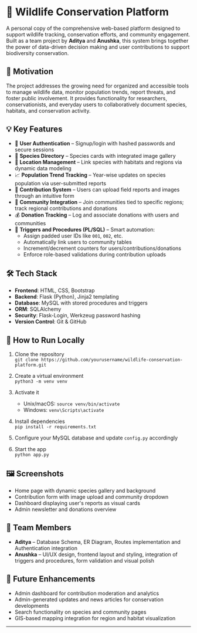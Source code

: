 # 🌿 Wildlife Conservation Platform

A personal copy of the comprehensive web-based platform designed to support wildlife tracking, conservation efforts, and community engagement. Built as a team project by **Aditya** and **Anushka**, this system brings together the power of data-driven decision making and user contributions to support biodiversity conservation.

## 🧠 Motivation

The project addresses the growing need for organized and accessible tools to manage wildlife data, monitor population trends, report threats, and foster public involvement. It provides functionality for researchers, conservationists, and everyday users to collaboratively document species, habitats, and conservation activity.

## 💡 Key Features

- 🔐 **User Authentication** – Signup/login with hashed passwords and secure sessions
- 🐾 **Species Directory** – Species cards with integrated image gallery
- 📍 **Location Management** – Link species with habitats and regions via dynamic data modeling
- 📈 **Population Trend Tracking** – Year-wise updates on species population via user-submitted reports
- 📸 **Contribution System** – Users can upload field reports and images through an intuitive form
- 🤝 **Community Integration** – Join communities tied to specific regions; track regional contributions and donations
- 💰 **Donation Tracking** – Log and associate donations with users and communities
- 🔄 **Triggers and Procedures (PL/SQL)** – Smart automation:
  - Assign padded user IDs like `001`, `002`, etc.
  - Automatically link users to community tables
  - Increment/decrement counters for users/contributions/donations
  - Enforce role-based validations during contribution uploads

## 🛠️ Tech Stack

- **Frontend**: HTML, CSS, Bootstrap
- **Backend**: Flask (Python), Jinja2 templating
- **Database**: MySQL with stored procedures and triggers
- **ORM**: SQLAlchemy
- **Security**: Flask-Login, Werkzeug password hashing
- **Version Control**: Git & GitHub

## 🧪 How to Run Locally

1. Clone the repository  
   `git clone https://github.com/yourusername/wildlife-conservation-platform.git`

2. Create a virtual environment  
   `python3 -m venv venv`

3. Activate it  
   - Unix/macOS: `source venv/bin/activate`  
   - Windows: `venv\Scripts\activate`

4. Install dependencies  
   `pip install -r requirements.txt`

5. Configure your MySQL database and update `config.py` accordingly

6. Start the app  
   `python app.py`

## 🖼️ Screenshots

- Home page with dynamic species gallery and background
- Contribution form with image upload and community dropdown
- Dashboard displaying user's reports as visual cards
- Admin newsletter and donations overview

## 🤝 Team Members

- **Aditya** – Database Schema, ER Diagram, Routes implementation and Authentication integration
- **Anushka** – UI/UX design, frontend layout and styling, integration of triggers and procedures, form validation and visual polish  

## 🌱 Future Enhancements

- Admin dashboard for contribution moderation and analytics
- Admin-generated updates and news articles for conservation developments  
- Search functionality on species and community pages  
- GIS-based mapping integration for region and habitat visualization  

---

